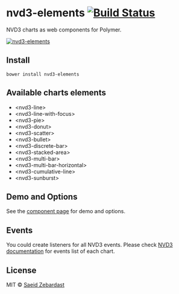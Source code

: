 # nvd3-elements [![Build Status](https://travis-ci.org/saeidzebardast/nvd3-elements.svg?branch=master)](https://travis-ci.org/saeidzebardast/nvd3-elements)

NVD3 charts as web components for Polymer.

[![nvd3-elements](https://raw.githubusercontent.com/saeidzebardast/nvd3-elements/master/nvd3-elements.png "nvd3-elements")](http://saeidzebardast.github.io/nvd3-elements)

## Install
```
bower install nvd3-elements
```


## Available charts elements
* &lt;nvd3-line&gt;
* &lt;nvd3-line-with-focus&gt;
* &lt;nvd3-pie&gt;
* &lt;nvd3-donut&gt;
* &lt;nvd3-scatter&gt;
* &lt;nvd3-bullet&gt;
* &lt;nvd3-discrete-bar&gt;
* &lt;nvd3-stacked-area&gt;
* &lt;nvd3-multi-bar&gt;
* &lt;nvd3-multi-bar-horizontal&gt;
* &lt;nvd3-cumulative-line&gt;
* &lt;nvd3-sunburst&gt;

## Demo and Options
See the [component page](http://saeidzebardast.github.io/nvd3-elements) for demo and options.

## Events
You could create listeners for all NVD3 events. Please check [NVD3 documentation](http://nvd3-community.github.io/nvd3/examples/documentation.html) for events list of each chart.

## License

MIT © [Saeid Zebardast](http://zebardast.com)
